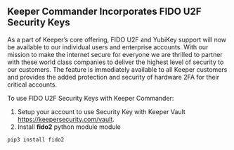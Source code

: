 Keeper Commander Incorporates FIDO U2F Security Keys
----

As a part of Keeper’s core offering, FIDO U2F and YubiKey support will now be available to our individual users and enterprise accounts. With our mission to make the internet secure for everyone we are thrilled to partner with these world class companies to deliver the highest level of security to our customers. The feature is immediately available to all Keeper customers and provides the added protection and security of hardware 2FA for their critical accounts.

To use FIDO U2F Security Keys with Keeper Commander:
1. Setup your account to use Security Key with Keeper Vault https://keepersecurity.com/vault.
2. Install **fido2** python module module
```bash
pip3 install fido2
```
